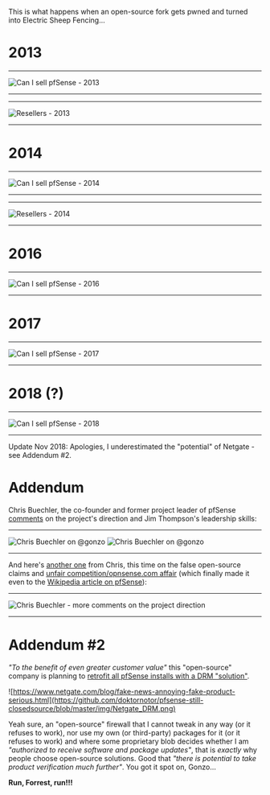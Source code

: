This is what happens when an open-source fork gets pwned and turned into Electric Sheep Fencing...

# 2013

***
![Can I sell pfSense - 2013](https://github.com/doktornotor/pfsense-still-closedsource/blob/master/history/img/Can_I_sell_pfSense_2013.png)
***

***
![Resellers - 2013](https://github.com/doktornotor/pfsense-still-closedsource/blob/master/history/img/Reseller_subscription_2013.png)
***

# 2014

***
![Can I sell pfSense - 2014](https://github.com/doktornotor/pfsense-still-closedsource/blob/master/history/img/Can_I_sell_pfSense_2014.png)
***

***
![Resellers - 2014](https://github.com/doktornotor/pfsense-still-closedsource/blob/master/history/img/Resellers_2014.png)
***


# 2016

***
![Can I sell pfSense - 2016](https://github.com/doktornotor/pfsense-still-closedsource/blob/master/history/img/Can_I_sell_pfSense_2016.png)
***

# 2017

***
![Can I sell pfSense - 2017](https://github.com/doktornotor/pfsense-still-closedsource/blob/master/history/img/Can_I_sell_pfSense_2017_popup.jpg)
***

# 2018 (?)

***
![Can I sell pfSense - 2018](https://github.com/doktornotor/pfsense-still-closedsource/blob/master/history/img/Can_I_sell_pfSense_2018.jpg)
***

Update Nov 2018: Apologies, I underestimated the "potential" of Netgate - see Addendum #2.

# Addendum

Chris Buechler, the co-founder and former project leader of pfSense [comments](https://news.ycombinator.com/item?id=13615424) on the project's direction and Jim Thompson's leadership skills:

***
![Chris Buechler on @gonzo](https://github.com/doktornotor/pfsense-still-closedsource/blob/master/history/img/chris_buechler_on_gonzo_01.png)
![Chris Buechler on @gonzo](https://github.com/doktornotor/pfsense-still-closedsource/blob/master/history/img/chris_buechler_on_gonzo_02.png)
***

And here's [another one](https://forum.opnsense.org/index.php?topic=6467.msg28077#msg28077) from Chris, this time on the false open-source claims and [unfair competition/opnsense.com affair](https://github.com/doktornotor/pfsense-still-closedsource/tree/master/opnsense) (which finally made it even to the [Wikipedia article on pfSense](https://en.wikipedia.org/wiki/PfSense)):

***
![Chris Buechler - more comments on the project direction](https://github.com/doktornotor/pfsense-still-closedsource/blob/master/history/img/chris_buechler_on_wipo_and_fbsd_opensource_firewalls.png)
***

# Addendum #2

_"To the benefit of even greater customer value"_ this "open-source" company is planning to [retrofit all pfSense installs with a DRM "solution"](https://www.netgate.com/blog/fake-news-annoying-fake-product-serious.html).
 
 ![https://www.netgate.com/blog/fake-news-annoying-fake-product-serious.html](https://github.com/doktornotor/pfsense-still-closedsource/blob/master/img/Netgate_DRM.png)
 
Yeah sure, an "open-source" firewall that I cannot tweak in any way (or it refuses to work), nor use my own (or third-party) packages for it (or it refuses to work) and where some proprietary blob decides whether I am _"authorized to receive software and package updates"_, that is *exactly* why people choose open-source solutions. Good that _"there is potential to take product verification much further"_. You got it spot on, Gonzo...

**Run, Forrest, run!!!**
